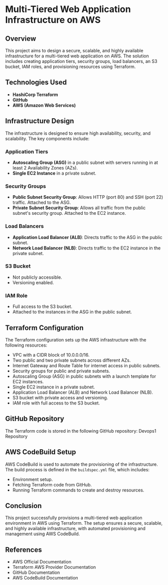 # Multi-Tiered Web Application Infrastructure on AWS

## Overview
This project aims to design a secure, scalable, and highly available infrastructure for a multi-tiered web application on AWS. The solution includes creating application tiers, security groups, load balancers, an S3 bucket, IAM roles, and provisioning resources using Terraform.

## Technologies Used
- **HashiCorp Terraform**
- **GitHub**
- **AWS (Amazon Web Services)**

## Infrastructure Design
The infrastructure is designed to ensure high availability, security, and scalability. The key components include:

### Application Tiers
- **Autoscaling Group (ASG)** in a public subnet with servers running in at least 2 Availability Zones (AZs).
- **Single EC2 Instance** in a private subnet.

### Security Groups
- **Public Subnet Security Group**: Allows HTTP (port 80) and SSH (port 22) traffic. Attached to the ASG.
- **Private Subnet Security Group**: Allows all traffic from the public subnet's security group. Attached to the EC2 instance.

### Load Balancers
- **Application Load Balancer (ALB)**: Directs traffic to the ASG in the public subnet.
- **Network Load Balancer (NLB)**: Directs traffic to the EC2 instance in the private subnet.

### S3 Bucket
- Not publicly accessible.
- Versioning enabled.

### IAM Role
- Full access to the S3 bucket.
- Attached to the instances in the ASG in the public subnet.

## Terraform Configuration
The Terraform configuration sets up the AWS infrastructure with the following resources:
- VPC with a CIDR block of 10.0.0.0/16.
- Two public and two private subnets across different AZs.
- Internet Gateway and Route Table for internet access in public subnets.
- Security groups for public and private subnets.
- Autoscaling Group (ASG) in public subnets with a launch template for EC2 instances.
- Single EC2 instance in a private subnet.
- Application Load Balancer (ALB) and Network Load Balancer (NLB).
- S3 bucket with private access and versioning.
- IAM role with full access to the S3 bucket.

## GitHub Repository
The Terraform code is stored in the following GitHub repository:
Devops1 Repository

## AWS CodeBuild Setup
AWS CodeBuild is used to automate the provisioning of the infrastructure. The build process is defined in the `buildspec.yml` file, which includes:
- Environment setup.
- Fetching Terraform code from GitHub.
- Running Terraform commands to create and destroy resources.

## Conclusion
This project successfully provisions a multi-tiered web application environment in AWS using Terraform. The setup ensures a secure, scalable, and highly available infrastructure, with automated provisioning and management using AWS CodeBuild.

## References
- AWS Official Documentation
- Terraform AWS Provider Documentation
- GitHub Documentation
- AWS CodeBuild Documentation
